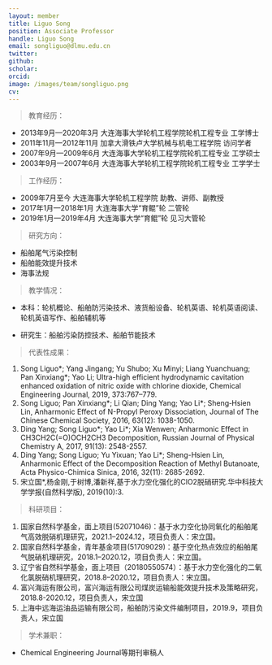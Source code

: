 ```yaml
---
layout: member
title: Liguo Song
position: Associate Professor
handle: Liguo Song
email: songliguo@dlmu.edu.cn
twitter: 
github: 
scholar:
orcid: 
image: /images/team/songliguo.png
cv: 
---
```


>教育经历：

- 2013年9月—2020年3月 大连海事大学轮机工程学院轮机工程专业 工学博士
- 2011年11月—2012年11月 加拿大滑铁卢大学机械与机电工程学院 访问学者
- 2007年9月—2009年6月 大连海事大学轮机工程学院轮机工程专业 工学硕士
- 2003年9月—2007年6月 大连海事大学轮机工程学院轮机工程专业 工学学士

>工作经历：

- 2009年7月至今 大连海事大学轮机工程学院 助教、讲师、副教授
- 2017年1月—2018年1月 大连海事大学“育鲲”轮 二管轮
- 2019年1月—2019年4月 大连海事大学“育鲲”轮 见习大管轮

>研究方向：

- 船舶尾气污染控制
- 船舶能效提升技术
- 海事法规

>教学情况：

- 本科：轮机概论、船舶防污染技术、液货船设备、轮机英语、轮机英语阅读、轮机英语写作、船舶辅机等

- 研究生：船舶污染防控技术、船舶节能技术

>代表性成果：

1. Song Liguo*; Yang Jingang; Yu Shubo; Xu Minyi; Liang Yuanchuang; Pan Xinxiang*; Yao Li; Ultra-high efficient hydrodynamic cavitation enhanced oxidation of nitric oxide with chlorine dioxide, Chemical Engineering Journal, 2019, 373:767–779.
2. Song Liguo; Pan Xinxiang*; Li Qian; Ding Yang; Yao Li*; Sheng‐Hsien Lin, Anharmonic Effect of N-Propyl Peroxy Dissociation, Journal of The Chinese Chemical Society, 2016, 63(12): 1038-1050.
3. Ding Yang; Song Liguo*; Yao Li*; Xia Wenwen; Anharmonic Effect in CH3CH2C(=O)OCH2CH3 Decomposition, Russian Journal of Physical Chemistry A, 2017, 91(13): 2548-2557.
4. Ding Yang; Song Liguo; Yu Yixuan; Yao Li*; Sheng-Hsien Lin, Anharmonic Effect of the Decomposition Reaction of Methyl Butanoate, Acta Physico-Chimica Sinica, 2016, 32(11): 2685-2692.
5. 宋立国*,杨金刚,于树博,潘新祥,基于水力空化强化的ClO2脱硝研究.华中科技大学学报(自然科学版), 2019(10):3.

>科研项目：

1. 国家自然科学基金，面上项目(52071046)：基于水力空化协同氧化的船舶尾气高效脱硝机理研究，2021.1–2024.12，项目负责人：宋立国。
2. 国家自然科学基金，青年基金项目(51709029)：基于空化热点效应的船舶尾气脱硝机理研究，2018.1–2020.12，项目负责人：宋立国。
3. 辽宁省自然科学基金，面上项目（20180550574）：基于水力空化强化的二氧化氯脱硝机理研究，2018.8–2020.12，项目负责人：宋立国。
4. 富兴海运有限公司，富兴海运有限公司煤炭运输船能效提升技术及策略研究，2018.8-2020.12，项目负责人，宋立国
5. 上海中远海运油品运输有限公司，船舶防污染文件编制项目，2019.9，项目负责人，宋立国

>学术兼职：

- Chemical Engineering Journal等期刊审稿人


